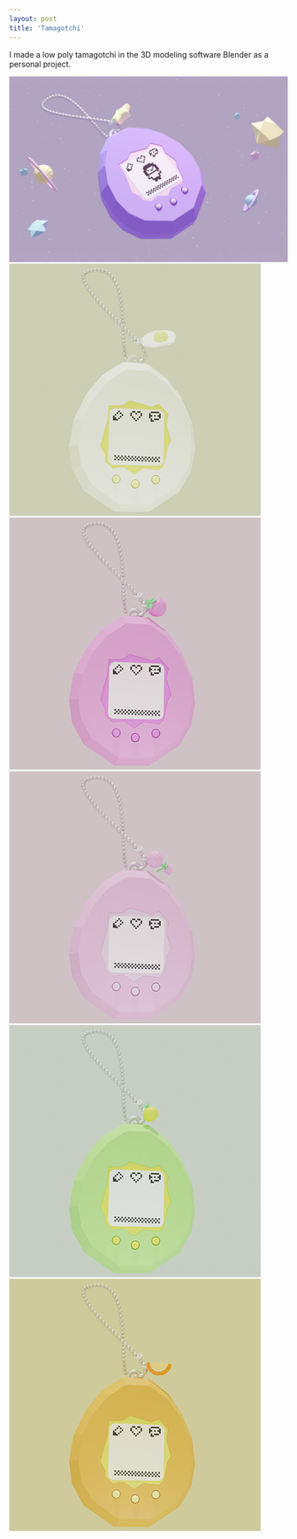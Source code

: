 ```yaml
---
layout: post
title: 'Tamagotchi'
---
```


I made a low poly tamagotchi in the 3D modeling software Blender as a personal project.

<div class="image-row">
<img src="/assets/img/projects/tamagotchi/thumbnail.jpg" alt="product photo" class="responsive-image">
</div>
<div class="image-row">
    <img src="/assets/img/projects/tamagotchi/egg.jpg" alt="product photo" class="responsive-image row-two">
    <img src="/assets/img/projects/tamagotchi/strawberry.jpg" alt="product photo" class="responsive-image row-two">    
</div>

<div class="image-row">
    <img src="/assets/img/projects/tamagotchi/pottedplant.jpg" alt="product photo" class="responsive-image row-three">
    <img src="/assets/img/projects/tamagotchi/lemon.jpg" alt="product photo" class="responsive-image row-three">
    <img src="/assets/img/projects/tamagotchi/orange.jpg" alt="product photo" class="responsive-image row-three">
</div>